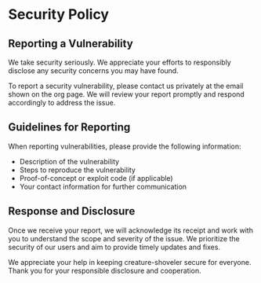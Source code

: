 # Security Policy

## Reporting a Vulnerability

We take security seriously. We appreciate your efforts to responsibly disclose any security concerns you may have found.

To report a security vulnerability, please contact us privately at the email shown on the org page. We will review your report promptly and respond accordingly to address the issue.

## Guidelines for Reporting

When reporting vulnerabilities, please provide the following information:

- Description of the vulnerability
- Steps to reproduce the vulnerability
- Proof-of-concept or exploit code (if applicable)
- Your contact information for further communication

## Response and Disclosure

Once we receive your report, we will acknowledge its receipt and work with you to understand the scope and severity of the issue. We prioritize the security of our users and aim to provide timely updates and fixes.

We appreciate your help in keeping creature-shoveler secure for everyone. Thank you for your responsible disclosure and cooperation.